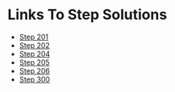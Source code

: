 <h1>Links To Step Solutions </h1>
<ul>
  <li><a target="_blank" href="https://stackblitz.com/github/saniyusuf/abc-compare-may-2018#201">Step 201</a></li>
  <li><a target="_blank" href="https://stackblitz.com/github/saniyusuf/abc-compare-may-2018#202">Step 202</a></li>
  <li><a target="_blank" href="https://stackblitz.com/github/saniyusuf/abc-compare-may-2018#204">Step 204</a></li>
  <li><a target="_blank" href="https://stackblitz.com/github/saniyusuf/abc-compare-may-2018#205">Step 205</a></li>
  <li><a target="_blank" href="https://stackblitz.com/github/saniyusuf/abc-compare-may-2018#205">Step 206</a></li>
  <li><a target="_blank" href="https://stackblitz.com/github/saniyusuf/abc-compare-may-2018#300">Step 300</a></li>
</ul>
